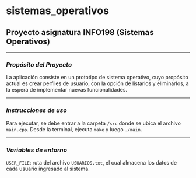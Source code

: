 # sistemas_operativos
## Proyecto asignatura INFO198 (Sistemas Operativos)

---

### ***Propósito del Proyecto***

La aplicación consiste en un prototipo de sistema operativo, cuyo propósito actual es crear perfiles de usuario, con la opción de listarlos y eliminarlos, a la espera de implementar nuevas funcionalidades.

---

### ***Instrucciones de uso***

Para ejecutar, se debe entrar a la carpeta `/src` donde se ubica el archivo `main.cpp`. Desde la terminal, ejecuta `make` y luego `./main`.

---

### ***Variables de entorno***

`USER_FILE`: ruta del archivo `USUARIOS.txt`, el cual almacena los datos de cada usuario ingresado al sistema.

